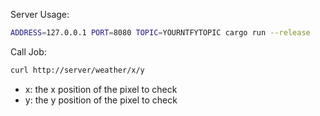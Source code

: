 Server Usage:

```sh
ADDRESS=127.0.0.1 PORT=8080 TOPIC=YOURNTFYTOPIC cargo run --release
```

Call Job:

```sh
curl http://server/weather/x/y
```

- x: the x position of the pixel to check
- y: the y position of the pixel to check 